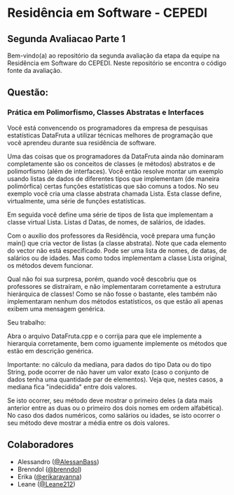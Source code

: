 # Residência em Software - CEPEDI

## Segunda Avaliacao Parte 1
Bem-vindo(a) ao repositório da segunda avaliação da etapa da equipe na Residência em Software do CEPEDI. Neste
repositório se encontra o código fonte da avaliação.

## Questão:
### Prática em Polimorfismo, Classes Abstratas e Interfaces 
Você está convencendo os programadores da empresa de
pesquisas estatísticas DataFruta a utilizar técnicas melhores de
programação que você aprendeu durante sua residência de
software.

Uma das coisas que os programadores da DataFruta ainda não
dominaram completamente são os conceitos de classes (e
métodos) abstratos e de polimorfismo (além de interfaces).
Você então resolve montar um exemplo usando listas de dados
de diferentes tipos que implementam (de maneira polimórfica)
certas funções estatísticas que são comuns a todos.
No seu exemplo você cria uma classe abstrata chamada Lista.
Esta classe define, virtualmente, uma série de funções
estatísticas.

Em seguida você define uma série de tipos de lista que
implementam a classe virtual Lista. Listas d Datas, de nomes, de
salários, de idades.

Com o auxílio dos professores da Residência, você prepara uma
função main() que cria vector de listas (a classe abstrata).
Note que cada elemento do vector não está especificado. Pode
ser uma lista de nomes, de datas, de salários ou de idades.
Mas como todos implementam a classe Lista original, os
métodos devem funcionar.

Qual não foi sua surpresa, porém, quando você descobriu que os
professores se distraíram, e não implementaram corretamente a
estrutura hierárquica de classes!
Como se não fosse o bastante, eles também não implementaram
nenhum dos métodos estatísticos, os que estão ali apenas
exibem uma mensagem genérica. 

Seu trabalho:

Abra o arquivo DataFruta.cpp e o corrija para que ele
implemente a hierarquia corretamente, bem como iguamente
implemente os métodos que estão em descrição genérica.

Importante: no cálculo da mediana, para dados do tipo Data ou
do tipo String, pode ocorrer de não haver um valor exato (caso o
conjunto de dados tenha uma quantidade par de elementos).
Veja que, nestes casos, a mediana fica "indecidida" entre dois
valores.

Se isto ocorrer, seu método deve mostrar o primeiro deles (a
data mais anterior entre as duas ou o primeiro dos dois nomes
em ordem alfabética).
No caso dos dados numéricos, como salários ou idades, se isto
ocorrer o seu método deve mostrar a média entre os dois
valores. 


## Colaboradores
- Alessandro ([@AlessanBass](https://github.com/AlessanBass))
- Brenndol ([@brenndol](https://github.com/brenndol))
- Erika ([@erikaravanna](https://github.com/erikaravanna))
- Leane ([@Leane212](https://github.com/Leane212))